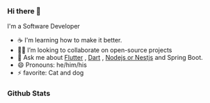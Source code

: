 ### Hi there 👋

I'm a Software Developer 

- ☕ I'm learning how to make it better.
- 🧑‍💻 I’m looking to collaborate on open-source projects
- 💬 Ask me about [Flutter](https://flutter.dev) , [Dart](https://dart.dev) , [Nodejs or Nestjs](https://nestjs.com) and Spring Boot.
- 😄 Pronouns: he/him/his
- ⚡ favorite: Cat and dog 

### Github Stats
